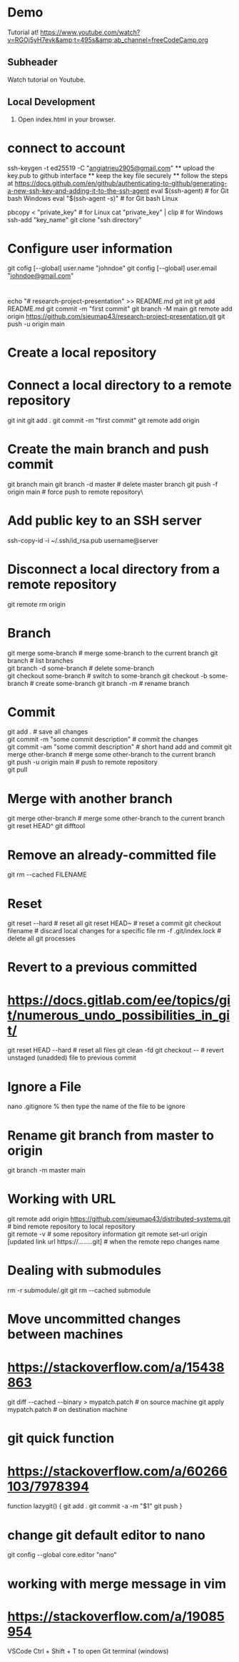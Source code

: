 # Demo
Tutorial at!
https://www.youtube.com/watch?v=RGOj5yH7evk&amp;t=495s&amp;ab_channel=freeCodeCamp.org

## Subheader
Watch tutorial on Youtube.

## Local Development
1. Open index.html in your browser.

# connect to account
ssh-keygen -t ed25519 -C "angiatrieu2905@gmail.com"
** upload the key.pub to github interface
** keep the key file securely
** follow the steps at
https://docs.github.com/en/github/authenticating-to-github/generating-a-new-ssh-key-and-adding-it-to-the-ssh-agent
eval $(ssh-agent) # for Git bash Windows
eval "$(ssh-agent -s)" # for Git bash Linux

pbcopy < "private_key" # for Linux
cat "private_key" | clip # for Windows
ssh-add "key_name"
git clone "ssh directory"

# Configure user information
git cofig [--global] user.name "johndoe"
git config [--global] user.email "johndoe@gmail.com"

#
echo "# research-project-presentation" >> README.md
git init
git add README.md
git commit -m "first commit"
git branch -M main
git remote add origin https://github.com/sieumap43/research-project-presentation.git
git push -u origin main

# Create a local repository
# Connect a local directory to a remote repository
git init
git add .
git commit -m "first commit"
git remote add origin <remote repository URL>
# Create the main branch and push commit
git branch main
git branch -d master # delete master branch
git push -f origin main # force push to remote repository\


# Add public key to an SSH server
ssh-copy-id -i ~/.ssh/id_rsa.pub username@server

# Disconnect a local directory from a remote repository
git remote rm origin

# Branch
git merge some-branch # merge some-branch to the current branch
git branch # list branches\
git branch -d some-branch # delete some-branch\
git checkout some-branch # switch to some-branch
git checkout -b some-branch # create some-branch
git branch -m <old> <new> # rename branch

# Commit
git add . # save all changes\
git commit -m "some commit description" # commit the changes\
git commit -am "some commit description" # short hand add and commit
git merge other-branch # merge some other-branch to the current branch\
git push -u origin main # push to remote repository\
git pull

# Merge with another branch
git merge other-branch # merge some other-branch to the current branch
git reset HEAD^
git difftool

# Remove an already-committed file
git rm --cached FILENAME

# Reset
git reset --hard # reset all
git reset HEAD~ # reset a commit
git checkout filename # discard local changes for a specific file
rm -f .git/index.lock # delete all git processes

# Revert to a previous committed
# https://docs.gitlab.com/ee/topics/git/numerous_undo_possibilities_in_git/
git reset HEAD --hard # reset all files
git clean -fd
git checkout -- <file> # revert unstaged (unadded) file to previous commit

# Ignore a File
nano .gitignore
% then type the name of the file to be ignore

# Rename git branch from master to origin
git branch -m master main

# Working with URL
git remote add origin https://github.com/sieumap43/distributed-systems.git # bind remote repository to local repository\
git remote -v # some repository information
git remote set-url origin [updated link url https://........git] # when the remote repo changes name

# Dealing with submodules
rm -r submodule/.git
git rm --cached submodule

# Move uncommitted changes between machines
# https://stackoverflow.com/a/15438863
git diff --cached --binary > mypatch.patch # on source machine
git apply mypatch.patch # on destination machine

# git quick function
# https://stackoverflow.com/a/60266103/7978394
function lazygit() {
    git add .
    git commit -a -m "$1"
    git push
}

# change git default editor to nano
git config --global core.editor "nano"

# working with merge message in vim
# https://stackoverflow.com/a/19085954

VSCode
Ctrl + Shift + T to open Git terminal (windows)
